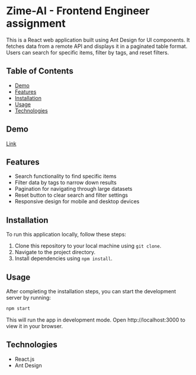 # Zime-AI - Frontend Engineer assignment

This is a React web application built using Ant Design for UI components. It fetches data from a remote API and displays it in a paginated table format. Users can search for specific items, filter by tags, and reset filters.

## Table of Contents

- [Demo](#demo)
- [Features](#features)
- [Installation](#installation)
- [Usage](#usage)
- [Technologies](#technologies)


## Demo
[Link](https://zime-ai-pearl.vercel.app/)

## Features

- Search functionality to find specific items
- Filter data by tags to narrow down results
- Pagination for navigating through large datasets
- Reset button to clear search and filter settings
- Responsive design for mobile and desktop devices

## Installation

To run this application locally, follow these steps:

1. Clone this repository to your local machine using `git clone`.
2. Navigate to the project directory.
3. Install dependencies using `npm install`.

## Usage

After completing the installation steps, you can start the development server by running:

```bash                                                                                                                                                                                                
npm start
```
This will run the app in development mode. Open http://localhost:3000 to view it in your browser.

## Technologies
- React.js
- Ant Design










